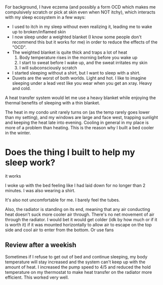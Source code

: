 For background, I have eczema (and possibly a form OCD which makes me compulsively scratch or pick at skin even when NOT itchy), which interacts with my sleep ecosystem in a few ways:
- I used to itch in my sleep without even realizing it, leading me to wake up to broken/inflamed skin
- I now sleep under a weighted blanket (I know some people don't recommend this but it works for me) in order to reduce the effects of the "OCD".
- The weighted blanket is quite thick and traps a lot of heat
  1. Body temperature rises in the morning before you wake up
  2. I start to sweat before I wake up, and the sweat irritates my skin
  3. I will subconsciously scratch
- I started sleeping without a shirt, but I want to sleep with a shirt.
- Duvets are the worst of both worlds. Light and hot. I like to imagine sleeping under a lead vest like you wear when you get an xray. Heavy and cold.

A heat transfer system would let me use a heavy blanket while enjoying the thermal benefits of sleeping with a thin blanket.

The heat in my condo unit rarely turns on (as the temp rarely goes lower than my setting), and my windows are large and face west, trapping sunlight and keeping the heat late into evening. Cooling in general in my place is more of a problem than heating. This is the reason why I built a bed cooler in the winter.

# Does the thing I built to help my sleep work?

it works

I woke up with the bed feeling like I had laid down for no longer than 2 minutes. I was also wearing a shirt.

It's also not uncomfortable for me. I barely feel the tubes.

Also, the radiator is standing on its end, meaning that any air conducting heat doesn't suck more cooler air through. There's no net movement of air through the radiator. I would bet it would get colder (idk by how much or if it is worth it) if it was mounted horizontally to allow air to escape on the top side and cool air to enter from the bottom. Or use fans

## Review after a weekish

Sometimes if I refuse to get out of bed and continue sleeping, my body temperature will stay increased and the system can't keep up with the amount of heat. I increased the pump speed to 4/5 and reduced the hold temperature on my thermostat to make heat transfer on the radiator more efficient. This worked very well.